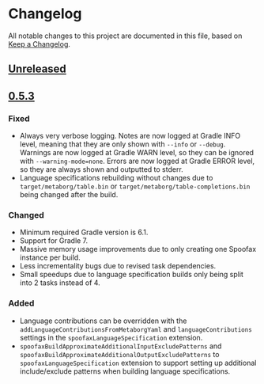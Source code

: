 # Changelog
All notable changes to this project are documented in this file, based on [Keep a Changelog](https://keepachangelog.com/en/1.0.0/).


## [Unreleased]


## [0.5.3]
### Fixed
- Always very verbose logging. Notes are now logged at Gradle INFO level, meaning that they are only shown with `--info` or `--debug`. Warnings are now logged at Gradle WARN level, so they can be ignored with `--warning-mode=none`. Errors are now logged at Gradle ERROR level, so they are always shown and outputted to stderr.
- Language specifications rebuilding without changes due to `target/metaborg/table.bin` or `target/metaborg/table-completions.bin` being changed after the build.

### Changed
- Minimum required Gradle version is 6.1.
- Support for Gradle 7.
- Massive memory usage improvements due to only creating one Spoofax instance per build.
- Less incrementality bugs due to revised task dependencies.
- Small speedups due to language specification builds only being split into 2 tasks instead of 4.

### Added
- Language contributions can be overridden with the `addLanguageContributionsFromMetaborgYaml` and `languageContributions` settings in the `spoofaxLanguageSpecification` extension.
- `spoofaxBuildApproximateAdditionalInputExcludePatterns` and `spoofaxBuildApproximateAdditionalOutputExcludePatterns` to `spoofaxLanguageSpecification` extension to support setting up additional include/exclude patterns when building language specifications.


[Unreleased]: https://github.com/metaborg/spoofax.gradle/compare/release-0.5.3...HEAD
[0.5.3]: https://github.com/metaborg/spoofax.gradle/compare/release-0.5.2...release-0.5.3
